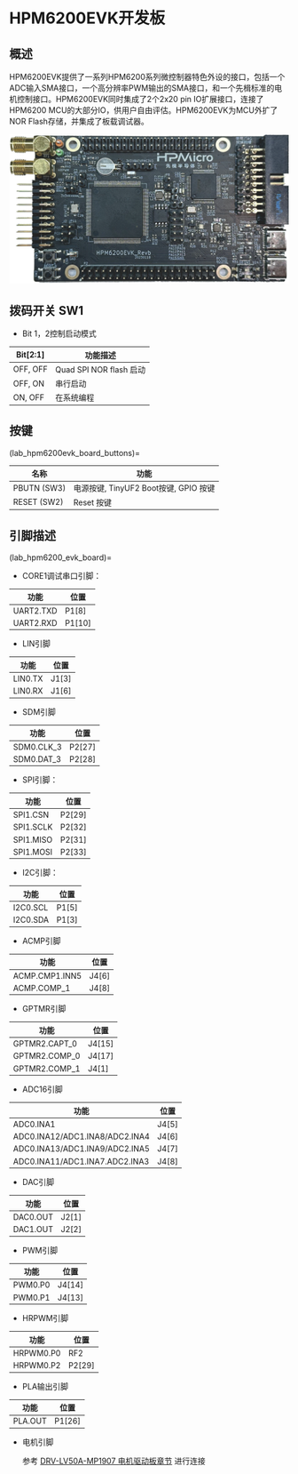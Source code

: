 # HPM6200EVK开发板

## 概述

HPM6200EVK提供了一系列HPM6200系列微控制器特色外设的接口，包括一个ADC输入SMA接口，一个高分辨率PWM输出的SMA接口，和一个先楫标准的电机控制接口。HPM6200EVK同时集成了2个2x20 pin IO扩展接口，连接了HPM6200 MCU的大部分IO，供用户自由评估。HPM6200EVK为MCU外扩了NOR Flash存储，并集成了板载调试器。

![hpm6200evk](../../../../assets/sdk/boards/hpm6200evk/hpm6200evk.png "hpm6200evk")

## 拨码开关 SW1

- Bit 1，2控制启动模式

| Bit[2:1] | 功能描述                |
| -------- | ----------------------- |
| OFF, OFF | Quad SPI NOR flash 启动 |
| OFF, ON  | 串行启动                |
| ON, OFF  | 在系统编程              |

## 按键

(lab_hpm6200evk_board_buttons)=

| 名称       | 功能                                  |
| ---------- | ------------------------------------- |
| PBUTN (SW3) | 电源按键, TinyUF2 Boot按键, GPIO 按键 |
| RESET (SW2) | Reset 按键                            |

## 引脚描述

(lab_hpm6200_evk_board)=

- CORE1调试串口引脚：

| 功能       | 位置   |
| ---------- | ------ |
| UART2.TXD | P1[8] |
| UART2.RXD | P1[10] |

- LIN引脚

| 功能 | 位置 |
| ---------- | ------ |
| LIN0.TX    | J1[3] |
| LIN0.RX    | J1[6] |

- SDM引脚

| 功能 | 位置 |
| ---------- | ------ |
| SDM0.CLK_3    | P2[27] |
| SDM0.DAT_3    | P2[28] |

- SPI引脚：

| 功能      | 位置   |
| --------- | ------ |
| SPI1.CSN  | P2[29] |
| SPI1.SCLK | P2[32] |
| SPI1.MISO | P2[31] |
| SPI1.MOSI | P2[33] |

- I2C引脚：

| 功能     | 位置   |
| -------- | ------ |
| I2C0.SCL | P1[5] |
| I2C0.SDA | P1[3] |

- ACMP引脚

| 功能       | 位置   |
| ---------- | ------ |
| ACMP.CMP1.INN5 | J4[6] |
| ACMP.COMP_1 | J4[8]  |

- GPTMR引脚

| 功能          | 位置   |
| ------------- | ------ |
| GPTMR2.CAPT_0 | J4[15] |
| GPTMR2.COMP_0 | J4[17] |
| GPTMR2.COMP_1 | J4[1]  |

- ADC16引脚

| 功能                           | 位置  |
| ------------------------------ | ----- |
| ADC0.INA1                      | J4[5] |
| ADC0.INA12/ADC1.INA8/ADC2.INA4 | J4[6] |
| ADC0.INA13/ADC1.INA9/ADC2.INA5 | J4[7] |
| ADC0.INA11/ADC1.INA7.ADC2.INA3 | J4[8] |

- DAC引脚

| 功能     | 位置  |
| -------- | ----- |
| DAC0.OUT | J2[1] |
| DAC1.OUT | J2[2] |

- PWM引脚

| 功能     | 位置  |
| -------- | ----- |
| PWM0.P0 | J4[14] |
| PWM0.P1 | J4[13] |

- HRPWM引脚

| 功能     | 位置  |
| -------- | ----- |
| HRPWM0.P0 | RF2 |
| HRPWM0.P2 | P2[29] |

- PLA输出引脚

| 功能     | 位置  |
| -------- | ----- |
| PLA.OUT | P1[26] |

- 电机引脚

    参考 [DRV-LV50A-MP1907 电机驱动板章节](lab_drv_lv50a_mp1907) 进行连接